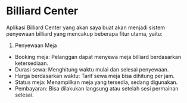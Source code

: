 # Billiard Center
Aplikasi Billiard Center yang akan saya buat akan menjadi sistem penyewaan billiard yang mencakup beberapa fitur utama, yaitu:
1. Penyewaan Meja
- Booking meja: Pelanggan dapat menyewa meja billiard berdasarkan ketersediaan.
- Durasi sewa: Menghitung waktu mulai dan selesai penyewaan.
- Harga berdasarkan waktu: Tarif sewa meja bisa dihitung per jam.
- Status meja: Menampilkan meja yang tersedia, sedang digunakan.
- Pembayaran: Bisa dilakukan langsung atau setelah sesi permainan selesai.
